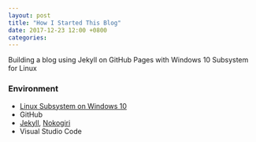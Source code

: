```yaml
---
layout: post
title: "How I Started This Blog"
date: 2017-12-23 12:00 +0800
categories:
---
```

Building a blog using Jekyll on GitHub Pages with Windows 10 Subsystem for Linux

### Environment
- [Linux Subsystem on Windows 10](https://docs.microsoft.com/zh-tw/windows/wsl/install-win10)
- GitHub
- [Jekyll](https://jekyllrb.com/docs/windows/), [Nokogiri](https://wiseindy.com/it/install-jekyll-on-ubuntu-16.04-windows-10/)
- Visual Studio Code


